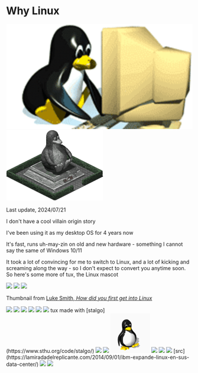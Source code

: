 <style>body { background: url(.pix/tux2.gif) no-repeat top left; }</style>

# Why Linux

<img src=.pix/tux1.gif>
<img src=.pix/tux_monument.gif>

Last update, 2024/07/21 

I don't have a cool villain origin story

I've been using it as my desktop OS for 4 years now

It's fast, runs uh-may-zin on old and new hardware - something I cannot say the same of Windows 10/11

It took a lot of convincing for me to switch to Linux, and a lot of kicking and screaming along the way - so I don't expect to convert you anytime soon. So here's some more of tux, the Linux mascot

<img src=".pix/tux_cig_carton1.avif" style="width:150px; height: auto;">
<img src=".pix/tux_cig_carton2.avif" style="width:150px; height: auto;">

<img src=".pix/tux_the_dealer.avif" style="width:250px; height: auto;">

Thumbnail from [Luke Smith, _How did you first get into Linux_](https://youtu.be/_hNMfVIsyIc?si=RKIhsbqADLwir8Yq)

<img src=".pix/tux_slackware1.avif" style="width:150px; height: auto;">
<img src=".pix/tux_slackware2.avif" style="width:150px; height: auto;">
<img src=".pix/tux_zombie.avif" style="width:150px; height: auto;">
<img src=".pix/tux_xray.avif" style="width:250px; height: auto;">
<img src=".pix/tux_giant.avif" style="width:250px; height: auto;">

<img src=".pix/tux_lines.avif" style="width:150px; height: auto;">
tux made with [stalgo](https://www.sthu.org/code/stalgo/)

<img src=".pix/tux_bugcatcher.avif" style="width:100px; height: auto;">
<img src=".pix/tux3.avif" style="width:100px; height: auto;">

<img src=.pix/tux3.gif>
<img src=.pix/tux_frag.avif>
<img src=.pix/taz.avif>

<img src=.pix/tux_ibm.avif>
[src](https://lamiradadelreplicante.com/2014/09/01/ibm-expande-linux-en-sus-data-center/)

<img src=.pix/tux_toilet.avif>
<img src=.pix/tux_matryoshka.avif>
